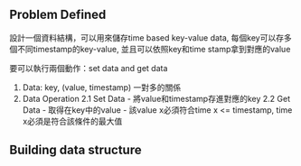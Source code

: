 ## Problem Defined
設計一個資料結構，可以用來儲存time based key-value data, 每個key可以存多個不同timestamp的key-value, 並且可以依照key和time stamp拿到對應的value

要可以執行兩個動作：set data and get data

1. Data: key, (value, timestamp) 一對多的關係
2. Data Operation
    2.1 Set Data
        - 將value和timestamp存進對應的key
    2.2 Get Data
        - 取得在key中的value
        - 該value x必須符合time x <= timestamp, time x必須是符合該條件的最大值

## Building data structure